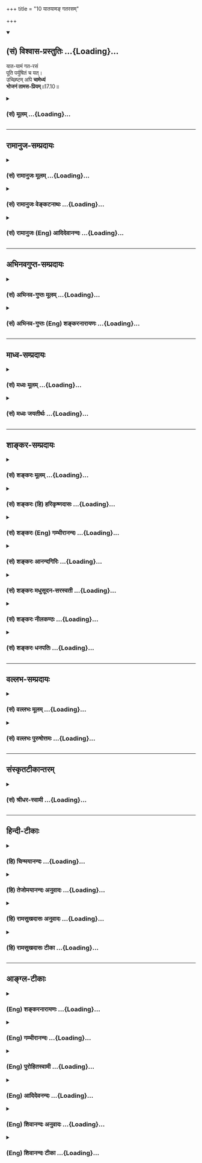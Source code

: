 +++
title = "10 यातयामङ् गतरसम्"

+++
<div class="js_include" newlevelforh1="2" title="(सं) विश्वास-प्रस्तुतिः" unfilled url="/mahAbhAratam/vyAsaH/shlokashaH/06-bhIShma-parva/03-bhagavad-gItA-parva/saMskRtam/vishvAsa-prastutiH/17_shraddhA-traya-vibhA/10_yAtayAma~N_gatara.md">
<details open><summary><h2>(सं) विश्वास-प्रस्तुतिः ...{Loading}...</h2></summary>

यात-यामं गत-रसं  
पूति पर्युषितं च यत्।  
उच्छिष्टम् अपि **चामेध्यं**  
**भोजनं तामस-प्रियम्**॥17.10॥
</details>
</div>
<div class="js_include collapsed" newlevelforh1="3" title="(सं) मूलम्" unfilled url="/mahAbhAratam/vyAsaH/shlokashaH/06-bhIShma-parva/03-bhagavad-gItA-parva/saMskRtam/mUlam/17_shraddhA-traya-vibhA/10_yAtayAma~N_gatara.md">
<details><summary><h3>(सं) मूलम् ...{Loading}...</h3></summary>

यातयामं गतरसं पूति पर्युषितं च यत्।  
उच्छिष्टमपि चामेध्यं भोजनं तामसप्रियम्।।17.10।।
</details>
</div>


_________________
## रामानुज-सम्प्रदायः
<div class="js_include collapsed" newlevelforh1="3" title="(सं) रामानुजः मूलम्" unfilled url="/mahAbhAratam/vyAsaH/shlokashaH/06-bhIShma-parva/03-bhagavad-gItA-parva/saMskRtam/rAmAnujaH/mUlam/17_shraddhA-traya-vibhA/10_yAtayAma~N_gatara.md">
<details><summary><h3>(सं) रामानुजः मूलम् ...{Loading}...</h3></summary>

।।17.10।।**यातयामं** चिरकालावस्थितम्; **गतरसं** त्यक्तस्वाभाविकरसम्;
**पूति**दुर्गन्धोपेतम्; **पर्युषितं** कालातिपत्त्या रसान्तरापन्नम्;
**उच्छिष्टं** गुर्वादिभ्यः अन्येषां भुक्तशिष्टम्; **अमेध्यम्**
अयज्ञार्हम्; अयज्ञशिष्टम् इत्यर्थः एवविधं तमोमयं **भोजनं तामसप्रियं**
भवति। भुज्यते इत्याहार एव भोजनम्; पुनश्च तमसो वर्धनम्। अतो हितैषिभिः
सत्त्ववृद्धये सात्त्विकाहार एव सेव्यः।

</details>
</div>
<div class="js_include collapsed" newlevelforh1="3" title="(सं) रामानुजः वेङ्कटनाथः" unfilled url="/mahAbhAratam/vyAsaH/shlokashaH/06-bhIShma-parva/03-bhagavad-gItA-parva/saMskRtam/rAmAnujaH/venkaTanAthaH/17_shraddhA-traya-vibhA/10_yAtayAma~N_gatara.md">
<details><summary><h3>(सं) रामानुजः वेङ्कटनाथः ...{Loading}...</h3></summary>

  
  
।।17.10।। सात्त्विकराजसाहारयोर्गुणकार्यकथनेऽपि तामसे
गुणमात्रकथनमदूरविप्रकर्षेण राजससमानकार्यत्वात् सर्वेष्वाहारेषु
यामातिक्रमणमात्रेण दोषाभावात्तेषु तेषु द्रव्येषु यावता कालेन दुष्टता;
तावद्विवक्षामाह -- यातयामं चिरकालावस्थितमिति। यामः श्रेष्ठोंऽशः
यथाघृतात्परं मण्डमिवातिसूक्ष्मम् इति केचित्। तेन निर्वीर्यत्वमुक्तं
भवति। तदपिचिरकालावस्थितमित्यनेन अर्थसिद्धम्। अम्मयेषु पृथिवीमयेषु च
आहारेषु तत्तत्पाकभेदेनापि कदाचिदपि
सर्वरसत्यागाभावात्तत्तद्रव्यस्वभावतयाऽनुशिष्टरसत्यागेन रसान्तरापत्तिरिह
गतरसशब्देन,विवक्षितेत्याहत्यक्तस्वाभाविकरसमिति। एतेन गतरसशब्देन
निर्वीर्यस्योक्ततयायातयामं मन्दपक्वम् इति व्याख्या निरस्ता। यद्यपि
पूतिशब्दोऽसात्त्विकतया भगवच्छास्त्रादिसिद्धे करञ्जादिद्रव्येऽपि
प्रयुज्यते तथापि अत्र द्रव्यविशेषोपादानप्रकरणाभावाद्गुणादिमुखेन
सर्वाहारोपलक्षणप्रकरणाच्चात्र पूतिशब्देन हेयतया
लोकशास्त्रप्रसिद्धगुणविवक्षामाह -- दुर्गन्धोपेतमिति। कालातिपत्तिमात्रस्य
यातयामशब्देन ग्रहणात् रसत्यागस्यगतरसम् इत्युक्तत्वात् येषु कालातिपत्तौ
दोषः; क्षीरादिष्विवातञ्चनादिभिश्च रसान्तरापत्तिः; तत्र
कालातिक्रमणमात्रेण रसान्तरापन्नत्वमिह विवक्षितमित्याह --
कालातिपत्त्यारसान्तरापन्नमिति। हेयविकृत्यन्तरादीनामुपलक्षणमिदम्। अत एव
पक्वानामविकलानामपि जलादीनां रात्र्यन्तरितानां त्यागः। एतेन
यातयामशब्दोऽत्र रसान्तरापत्तिरहितकालातिक्रममात्रदुष्टविषय इति
दर्शितम्।  
  
उच्छिष्टविशेषस्य शास्त्रानुमतेराचार्योच्छिष्टस्य च
पापविशेषप्रायश्चित्ततया पवित्रत्वेनापि ग्रहणात्तद्व्यतिरिक्तविषयोऽत्र
उच्छिष्टशब्द इत्याह -- गुर्वादिभ्योऽन्येषामिति। गुर्वादीत्यादिशब्देन
पितुः ज्येष्ठस्य भ्रातुः भार्याविषये भर्तुश्च ग्रहणम्। यत्तु अदितिः
पुत्रकामा साध्येभ्यो देवेभ्यो ब्रह्मौदनमपचत्। तस्या उच्छेषणमददुः।
तत्प्राश्नात्। सा रेतोऽधत्त इत्यादौ उच्छेषणप्राशनमाम्नायते
तद्ब्रह्मौदनादिविधिपरत्वादन्यपरम्।
भुक्तावशिष्टपाकपात्रस्थौदनविषयत्वेऽप्यविरुद्धम्।
अप्राप्तत्वाद्विधिपरत्वस्वीकारेऽपि अदितिसाध्यदेवसंव्यवहारमात्रविषयम्। न
तावता अद्यतनानामनुष्ठानप्राप्तिः प्राप्तावपि तथाविधकर्मनियतम्। नचात्र
विधिस्तत्कल्पनावकाशश्चेत्यप्राप्तिरेव। यत्तु भगवता नारदेन जातिस्मरेण
प्राचीनशूद्रजन्मानुष्ठानमनुसृत्योक्तम्उच्छिष्टलेपाननुमोदितो द्विजैः
सकृत्स्म भुञ्जे तदपास्तकिल्बिषः \[भाग.1।5।25\] इत्यादि तदपि तस्मिन्
जन्मनि नारदस्तेषां शिष्यः शूद्रश्चेति तादृशेष्वेव तत्प्राप्नोति
नान्यादृशेषु। तथा सति हि वाक्यान्तरमपि न विरुध्यते। न च वचनविरोधे
लिङ्गदर्शनमात्रेणानुष्ठानक्लृप्तिः। प्रतिषेधति
ह्याचार्यपुत्रादेरप्युच्छिष्टम् -- उच्छिष्टाशनवर्जमाचार्यवदाचार्यपुत्रे
वृत्तिः \[आ.ध.1।2।7।30\] इत्यादिना। किमुतान्येषाम् भागवतस्य तु
आचार्यव्यतिरिक्तसमस्तोच्छिष्टभक्षणेऽपि तीव्राणि
प्रायश्चित्तान्यनुशिष्यन्ते। यथा
सनत्कुमारीयसंहितायामुदाहृतमित्यागमप्रामाण्ये भगवद्यामुनाचार्यैरुपात्तं
-- निर्माल्यं भक्षयित्वैवमुच्छिष्टमगुरोरपि। मासं पयोव्रतो भूत्वा
जपन्नष्टाक्षरं सदा। ब्रह्मकूर्चं ततः पीत्वा इत्यादि।  
  
भाष्ये चात्र गुरुशब्द आचार्यविषयः; पितृविषयो वेत्ययुक्तम्;
गुरुशब्दार्थोपाध्यायाद्युच्छिष्टग्रहणशास्त्राभावात्। नच
यत्किञ्चिदुपदेशमात्रेऽप्याचार्यत्वम्;उपनीय तु यः शिष्यं
वेदमध्यापयेद्द्विजः। सकल्पं सरहस्यं च तमाचार्यं प्रचक्षते \[मनुः 2।140\]
इत्यादिभिस्तल्लक्षणात्; अन्यत्र प्रयोगस्योपचारादपि सम्भवात्। यश्चोपनेता
प्रणवादिमात्रमुपदिश्य विरतः; यश्च केवलं रहस्यशब्दनिर्दिष्टा
मोक्षसाधनभूता विद्यास्तत्तच्छ्रुतिमुखेन शिक्षयति तयोरप्याचार्यत्वादिकं
वचनबलादङ्गीक्रियते। उक्तं च गुर्वादिलक्षणं भगवता याज्ञवल्क्येन -- स
गुरुर्यः क्रियाः कृत्वा वेदमस्मै प्रयच्छति। उपनीय तु तद्वेदमाचार्यः स
उदाहृतः। एकदेशमुपाध्यायः \[1।3435\] इति। यत्तुएकाक्षरप्रदातारमाचार्यं
योऽवमन्यते (यो गुरुं नाभिमन्यते) \[अत्रिस्मृ.10\] इत्यादि;
तदवमतिनिवारणाद्यर्थमाचार्यदृष्टिमात्रेणोच्यते न तावता
आचार्यत्वप्रयुक्तसर्वोपनिपातः। यद्यप्याचार्यशब्दो
निरुक्त्याद्यनुसारादस्त्रशस्त्रादिशिक्षकेषु द्रोणकृपादिषु प्रयोगप्रौढ्या
च यथाप्रयोगं सर्वत्र मुख्य इति कैश्चिदङ्गीक्रियेत;
तथाप्युच्छिष्टभक्षणानुमतिनिदानमाचार्यत्वं
प्रणवादित्रिकपूर्वकपरविद्योपदेष्टर्येव तथैव
शास्त्रैर्नियमाच्छिष्टाचाराच्च। प्रत्यक्षश्रुत्यादिविरुद्धस्तु
भ्रान्तानामभिप्रायान्तरेण शास्त्रोल्लङ्घिनामप्याचारो न शिष्टाचारः। यदपि
कैश्चित्पठ्यतेनारायणैकनिष्ठस्य या या वृत्तिस्तदर्चनम्। यो यो जल्पः स स
जपस्तद्ध्यानं यन्निरीक्षणम्। तत्पादाम्ब्वतुलं तीर्थं तदुच्छिष्टं
सुपावनम्। तदुक्तिमात्रं मन्त्राग्र्यं तत्पृष्टमखिलं शुचि इति। इदमपि
नारायणैकनिष्ठप्रशंसापरम् न तु स्वयं विधायकम्। अन्यतः प्राप्तेरेव ह्यत्र
प्रशंसा। तत्र प्रथमश्लोकः स्वभावप्राप्तमर्थप्राप्तं चानुवदति यच्च
शास्त्रप्राप्तम् न तु पुनः
शास्त्रान्तरनिषिद्धपरामर्शि। ,प्रमाणप्राप्तविषयत्वादेव हिअतुलं
सुपावनमग्र्यमखिलम् इति विशेषणेषु संरम्भः। ब्राह्मणाः पादतो मेध्याः
इत्यादिभिर्विप्रपादोदकस्य सामान्यतः पावनत्वप्राप्तौ भागवतत्वावस्थायां
अतुलं तीर्थमिति विशेष्यते। एवमनेकान्तिनोऽप्युपनेतृप्रभृतेरुच्छिष्टे
पावनत्वेन प्राप्ते तस्य नारायणैकनिष्ठत्वदशायां सुपावनत्वं विधीयते। तथा
महापुरुषकृतस्तुत्यादेर्मङ्गलतमत्वे सिद्धेतदुक्तिमात्रं मन्त्राग्र्यम्
इति भगवदनन्यप्रणीतस्य गाथागीतादेरपि मन्त्राग्र्यवत्फलादिहेतुत्वं
प्रतिपाद्यते। एवं शुद्धानां शोधकापेक्षायां निर्णेजनादिवन्महात्मनां
स्पर्शोऽपि माहात्म्यविशेषवशादिच्छाशोधकतया प्राप्तःतत्स्पृष्टमखिलं शुचि
इत्यनेन सर्वस्यापि द्रव्यस्य पृथक्चोदितशोधकभेदस्य भेदस्य भागवतस्पर्श एकः
शोधको भवितुमर्हतीत्युच्यते। अन्यथा भागवतेन
यदृच्छादिस्पृष्टचण्डाललशुनगृञ्जनाद्यशुद्धग्रहणेनालेपकपादवत्स्पृश्यास्पृश्यभक्ष्याभक्ष्याद्यद्वैतप्रसङ्गः।
एतेन परमाप्तस्य भक्ताङ्ग्रिरेणोर्भाषागाथापि निर्व्यूढा। एवं हि सा
संस्कृतेन विपरिणंस्यते -- दिव्यैरवेद्यविभवेति यदि ब्रुवन्ति
माध्वीमनोज्ञतुलसीक यदीति चाहुः। ऊनक्रिया अपि परानपि कारयन्तो भुक्ताधिकं
ददति चेन्ननु तत्पवित्रम् इति। इदमपि सङ्कीर्तनप्रशंसापरमिति
प्रकरणात्स्ववाक्यस्वारस्याच्च सुव्यक्तम्। भुक्तशेषशब्दश्च
पाकपात्रस्थविषयत्वेऽपि न विरुद्धः यथाअन्नशेषः किं क्रियताम् इत्यत्र
अवशिष्टम्। भुक्तशिष्टं तु पाकपात्रस्थमपि त्याज्यमेव। तत्परिहारार्थोऽयं
प्रतिप्रसवः। अन्यथापि प्रमाणान्तराविरोधायाचार्याद्युच्छिष्टविषयमेव
स्यात्। तथाहिऊनो हीनः परिस्रस्तो नष्टः इति विकलभागवतान्
दुष्कर्मतारतम्याच्चतुर्धा रहस्याम्नायविदः समामनन्ति।
तत्रोनत्वाद्यवस्थायामाचार्योच्छिष्टस्यापवित्रत्वं प्रसक्तम् तत्र
यद्यनन्यत्वस्थैर्यव्यञ्जनसङ्कीर्तनं स्यात्; तदा तदुच्छिष्टमपवित्रं न
भवतीति अनन्यत्वभङ्गे ह्याचार्यस्यापि सर्वथा वर्जनं
तत्रैवाम्नातमित्यलमतिप्रसङ्गेन।  
  
मेधाविरोधिन्यप्यमेध्यशब्दप्रयोगात्तस्य च
दृष्टप्रत्यवायमात्रपर्यवसानात्ततोऽपि दोषातिशयसूचनाय मेधोऽत्र यज्ञः;
तदर्हं मेध्यं; तद्विपरीतममेध्यमित्याह -- अयज्ञार्हमिति। ननु
यज्ञार्हस्यापि द्रव्यस्याभक्षणीयत्वं मन्वादिभिरुच्यते यथा -- वृथा
कृसरसंयावं पायसापूपमेव च। अनुपाकृतमांसानि देवान्नानि हवींषि च
\[मनुः5।7\] इति। तत्राऽऽह -- अयज्ञशिष्टमित्यर्थ इति। एतेन
सात्त्वतादिशास्त्रेषुनानिवेद्य हरेः किञ्चित्समश्नीयात्तु पावनम्
इत्यादिकमप्यत्रानुसंहितम्। आह्रियन्त इत्याहारास्तत्तद्द्रव्याणि
प्रतीयन्ते; न च भोजनक्रियामात्रे यातयामत्वाद्युक्तिरन्वेति नापि मुख्ये
सम्भवति लक्षणा न्याय्या। अतःकृत्यल्युटो बहुलम् \[अष्टा.3।3।113\] इति
कर्मणि ल्युडन्ततामाह -- भुज्यत इति। पुनश्च तमसो वर्धनमिति -- पूर्ववत्।
आहारत्रैविध्योक्तेरभिप्रेतमाह -- अत इति। पथ्यापथ्यविभागोक्तौ
पथ्यग्रहणवदिति भावः। एवमेव यज्ञादित्रैविध्योक्तावप्यन्ततोऽभिप्रायो
ग्राह्यः।  
  

</details>
</div>
<div class="js_include collapsed" newlevelforh1="3" title="(सं) रामानुजः (Eng) आदिदेवानन्दः" unfilled url="/mahAbhAratam/vyAsaH/shlokashaH/06-bhIShma-parva/03-bhagavad-gItA-parva/saMskRtam/rAmAnujaH/english/AdidevAnandaH/17_shraddhA-traya-vibhA/10_yAtayAma~N_gatara.md">
<details><summary><h3>(सं) रामानुजः (Eng) आदिदेवानन्दः ...{Loading}...</h3></summary>

17.10 Stale (Yatayamam) means that food which has lost its original state, being kept for a long time. Tasteless (Gatarasam) means that which has lost its natural taste. Putrid (Puti) means emitting a bad smell. Decayed (Paryusitam) means aciring a rancidity by lapse of time.
Refuse (Ucchistam) means the food that has remained over after being partaken by persons other than Gurus, etc. Unclean (Amedhyam) is that which is not fit for offering in sacrifice or worship. The meaning is that, being unfit for offering in worship, they cannot become the sacrificial remainder. Foods of this kind which promote the growth of Tamas are dear to those who are characterised by Tamas. Food (Bhojana)
means that which is eaten. Tamasik food promotes further increase of Tamas. Hence, those persons who care for their own welfare by the growth of Sattva, should eat food charaterised by Sattva.

</details>
</div>


_________________
## अभिनवगुप्त-सम्प्रदायः
<div class="js_include collapsed" newlevelforh1="3" title="(सं) अभिनव-गुप्तः मूलम्" unfilled url="/mahAbhAratam/vyAsaH/shlokashaH/06-bhIShma-parva/03-bhagavad-gItA-parva/saMskRtam/abhinava-guptaH/mUlam/17_shraddhA-traya-vibhA/10_yAtayAma~N_gatara.md">
<details><summary><h3>(सं) अभिनव-गुप्तः मूलम् ...{Loading}...</h3></summary>

।।17.7 -- 17.10।। आहारोऽपि सत्त्वादिभेदात् त्रिधा श्रद्धावत् +++(S omits
श्रद्धावत् )+++ तथा यज्ञतपोदानानि। तदुच्यते -- आहार इत्यादि तामसप्रियम्
इत्यन्तम्। याता यामाः यस्य।

</details>
</div>
<div class="js_include collapsed" newlevelforh1="3" title="(सं) अभिनव-गुप्तः (Eng) शङ्करनारायणः" unfilled url="/mahAbhAratam/vyAsaH/shlokashaH/06-bhIShma-parva/03-bhagavad-gItA-parva/saMskRtam/abhinava-guptaH/english/shankaranArAyaNaH/17_shraddhA-traya-vibhA/10_yAtayAma~N_gatara.md">
<details><summary><h3>(सं) अभिनव-गुप्तः (Eng) शङ्करनारायणः ...{Loading}...</h3></summary>

17.7-10 Aharah etc. upto tamasapriyam. What is old : that for which
\[three\] yamas have elapsed \[after cooking\].

</details>
</div>


_________________
## माध्व-सम्प्रदायः
<div class="js_include collapsed" newlevelforh1="3" title="(सं) मध्वः मूलम्" unfilled url="/mahAbhAratam/vyAsaH/shlokashaH/06-bhIShma-parva/03-bhagavad-gItA-parva/saMskRtam/madhvaH/mUlam/17_shraddhA-traya-vibhA/10_yAtayAma~N_gatara.md">
<details><summary><h3>(सं) मध्वः मूलम् ...{Loading}...</h3></summary>

।।17.10।। Sri Madhvacharya did not comment on this sloka.,

</details>
</div>
<div class="js_include collapsed" newlevelforh1="3" title="(सं) मध्वः जयतीर्थः" unfilled url="/mahAbhAratam/vyAsaH/shlokashaH/06-bhIShma-parva/03-bhagavad-gItA-parva/saMskRtam/madhvaH/jayatIrthaH/17_shraddhA-traya-vibhA/10_yAtayAma~N_gatara.md">
<details><summary><h3>(सं) मध्वः जयतीर्थः ...{Loading}...</h3></summary>

।।17.10।। Sri Jayatirtha did not comment on this sloka.  
  

</details>
</div>


_________________
## शाङ्कर-सम्प्रदायः
<div class="js_include collapsed" newlevelforh1="3" title="(सं) शङ्करः मूलम्" unfilled url="/mahAbhAratam/vyAsaH/shlokashaH/06-bhIShma-parva/03-bhagavad-gItA-parva/saMskRtam/shankaraH/mUlam/17_shraddhA-traya-vibhA/10_yAtayAma~N_gatara.md">
<details><summary><h3>(सं) शङ्करः मूलम् ...{Loading}...</h3></summary>

।।17.10।। --,**यातयामं** मन्दपक्वम्; निर्वीर्यस्य गतरसशब्देन उक्तत्वात्।
**गतरसं** रसवियुक्तम्; **पूति** दुर्गन्धि; **पर्युषितं च** पक्वं सत्
रात्र्यन्तरितं च **यत्; उच्छिष्टमपि** च भुक्तशिष्टम् उच्छिष्टम्;
**अमेध्यम्** अयज्ञार्हम्; **भोजनम्** ईदृशं **तामसप्रियम्**।। अथ इदानीं
यज्ञः त्रिविधः उच्यते --,

</details>
</div>
<div class="js_include collapsed" newlevelforh1="3" title="(सं) शङ्करः (हि) हरिकृष्णदासः" unfilled url="/mahAbhAratam/vyAsaH/shlokashaH/06-bhIShma-parva/03-bhagavad-gItA-parva/saMskRtam/shankaraH/hindI/harikRShNadAsaH/17_shraddhA-traya-vibhA/10_yAtayAma~N_gatara.md">
<details><summary><h3>(सं) शङ्करः (हि) हरिकृष्णदासः ...{Loading}...</h3></summary>

।।17.10।। यातयाम -- अधपका; गतरस -- रसरहित; पूति -- दुर्गन्धयुक्त और बासी
अर्थात् जिसको पके हुए एक रात बीत गयी हो; तथा उच्छिष्ट -- खानेके पश्चात्
बचा हुआ और अमेध्य -- जो यज्ञके योग्य न हो; ऐसा भोजन तामसी मनुष्योंको
प्रिय होता है। यहाँ; यातयामका अर्थ अधपका किया गया है क्योंकि निर्वीर्य (
सारहीन भोजनको गतरस शब्दसे कहा गया है।

</details>
</div>
<div class="js_include collapsed" newlevelforh1="3" title="(सं) शङ्करः (Eng) गम्भीरानन्दः" unfilled url="/mahAbhAratam/vyAsaH/shlokashaH/06-bhIShma-parva/03-bhagavad-gItA-parva/saMskRtam/shankaraH/english/gambhIrAnandaH/17_shraddhA-traya-vibhA/10_yAtayAma~N_gatara.md">
<details><summary><h3>(सं) शङ्करः (Eng) गम्भीरानन्दः ...{Loading}...</h3></summary>

17.10 Bhojanam, food; which is yata-yamam, not properly cooked
\[Yata-yamam lit. means 'crooked three hours ago', that which has lost
its essence; but here it is translated as 'not properly cooked to avoid
tautology, for the next word gata-rasam, too, means lacking in
essence.-Tr.\] (-because food that has lost its essence is referred to
by the word gatarasam-); gata-rasam, lacking in essence; puti, putrid;
and paryusitam, stale, cooked on the previous day and kept over-night;
and even ucchistam, ort, remnants of a meal; and amedhyam, that which is
unfit for sacrifice;- this kind of food is tamasa-priyam, dear to one
possessed of tamas. Now then, sacrifices of three kinds are being
stated:

</details>
</div>
<div class="js_include collapsed" newlevelforh1="3" title="(सं) शङ्करः आनन्दगिरिः" unfilled url="/mahAbhAratam/vyAsaH/shlokashaH/06-bhIShma-parva/03-bhagavad-gItA-parva/saMskRtam/shankaraH/AnandagiriH/17_shraddhA-traya-vibhA/10_yAtayAma~N_gatara.md">
<details><summary><h3>(सं) शङ्करः आनन्दगिरिः ...{Loading}...</h3></summary>

।।17.10।। तामसप्रियमाहारमुदाहरति -- **यातयाममिति।** ननु निर्वीर्यं
यातयाममुच्यते न पुनः सामिपक्वमिति नेत्याह -- **निर्वीर्यस्येति।**

</details>
</div>
<div class="js_include collapsed" newlevelforh1="3" title="(सं) शङ्करः मधुसूदन-सरस्वती" unfilled url="/mahAbhAratam/vyAsaH/shlokashaH/06-bhIShma-parva/03-bhagavad-gItA-parva/saMskRtam/shankaraH/madhusUdana-sarasvatI/17_shraddhA-traya-vibhA/10_yAtayAma~N_gatara.md">
<details><summary><h3>(सं) शङ्करः मधुसूदन-सरस्वती ...{Loading}...</h3></summary>

।।17.10।। यातयाममिति। यातयाममर्धपक्वम्। निर्वीर्यस्य गतरसपदेनोक्तत्वादिति
भाष्यम्। गतरसं विरसतां प्राप्तं शुष्कं यातयामं पक्वं
सत्प्रहरादिव्यवहितमोदनादि शैत्यं प्राप्तम्; गतरसमुद्धृतसारम्;
मथितदुग्धादीत्यन्ये। पूति दुर्गन्धं; पर्युषितं पक्वं सद्रात्र्यन्तरितं;
चेतसस्तत्कालोन्मादकरं धत्तूरादिसमुच्चयीयते यदतिप्रसिद्धं दुष्टत्वेन।
उच्छिष्टं भुक्तावशिष्टम्; अमेध्यमयज्ञार्हमशुचि मांसादि। अपिचेति
वैद्यकशास्त्रोक्तमपथ्यं समुच्चीयते। एतादृशं यद्भोजनं भोज्यं तत्तामसस्य
प्रियं सात्त्विकैरतिदूरादुपेक्षणीयमित्यर्थः। एतादृशभोजनस्य
दुःखशोकामयप्रदत्वमतिप्रसिद्धमिति कण्ठतो नोक्तम्। अत्र च क्रमेण
रस्यादिवर्गः सात्त्विकः; कट्वादिवर्गो राजसः; यातयामादिवर्गस्तामस
इत्युक्तमाहारवर्गत्रयं; तत्र सात्त्विकवर्गविरोधित्वमितरवर्गद्वये
द्रष्टव्यम्। तथा ह्यतिकटुत्वादिकं रस्यत्वविरोधि;
तादृशस्यानास्वाद्यत्वाद्रूक्षत्वं स्निग्धत्वविरोधि;
तींक्ष्णत्वविदाहित्वे धातुपोषणविरोधित्वात्स्थिरत्वविरोधिनी;
अत्युष्णत्वादिकं हृद्यत्वविरोधि; आमयप्रदत्वमायुःसत्त्वबलारोग्यविरोधि;
दुःखशोकप्रदत्वं सुखप्रीतिविरोधि; एवं सात्त्विकवर्गविरोधित्वं राजसवर्गे
स्पष्टम्। तथा तामसवर्गेऽपि गतरसत्वयातयामत्वपर्युषितत्वानि यथासंभवं
रस्यत्वस्निग्धत्वस्थिरत्वविरोधीनि; पूतित्वोच्छिष्टत्वामेध्यत्वानि
हृद्यत्वविरोधीनि; आयुःसत्त्वादिविरोधित्वं तु स्पष्टमेव राजसवर्गे
दृष्टविरोधमात्रं; तामसवर्गे तु दृष्टादृष्टविरोध इत्यतिशयः।

</details>
</div>
<div class="js_include collapsed" newlevelforh1="3" title="(सं) शङ्करः नीलकण्ठः" unfilled url="/mahAbhAratam/vyAsaH/shlokashaH/06-bhIShma-parva/03-bhagavad-gItA-parva/saMskRtam/shankaraH/nIlakaNThaH/17_shraddhA-traya-vibhA/10_yAtayAma~N_gatara.md">
<details><summary><h3>(सं) शङ्करः नीलकण्ठः ...{Loading}...</h3></summary>

।।17.10।। यातयामं प्रहरात्प्राक्कृतं शीतलतां गतमित्यर्थः। यातयामं
अर्धपक्वं निर्वीर्यस्य गतरसेनैवोक्तत्वादिति भाष्यम्। गतरसं रसविमुक्तम्;
पूति दुर्गन्धि; पर्युषितं पक्वं सद्रात्र्यन्तरितम्; उच्छिष्टं
भुक्तावशिष्टम्; अमेध्यं यज्ञानर्हम्; भोजनं अन्नं तामसप्रियम्।

</details>
</div>
<div class="js_include collapsed" newlevelforh1="3" title="(सं) शङ्करः धनपतिः" unfilled url="/mahAbhAratam/vyAsaH/shlokashaH/06-bhIShma-parva/03-bhagavad-gItA-parva/saMskRtam/shankaraH/dhanapatiH/17_shraddhA-traya-vibhA/10_yAtayAma~N_gatara.md">
<details><summary><h3>(सं) शङ्करः धनपतिः ...{Loading}...</h3></summary>

।।17.10।। तामसप्रीतिविषयं भोजनमुदाहरति। यातयामं मन्पक्कं निर्वीर्यस्य
गतरसपदेनोक्तत्वात्। यातो यामः प्रहरो यस्य पक्कस्योदनादेः तद्यातयाममिति
तु पाकानन्तरं किंचित्कालातिक्रान्त्या निर्वीर्यतां प्राप्तन्नं
यातयाममुच्यते नतु याममात्रातिक्रान्त्या। एतएवायातयामत्वं वेदानामपि
विशेषणं संगच्छत इत्याभिप्रेत्याचार्यैर्न व्याख्यातम्। गतरसं रसविमुक्तं
निर्वीर्यमोदनादि। पूतिर्दुर्गन्धि लशुनपलाण्डावदि; पर्युषितं स्नेहानक्तं
पक्कंसत् रात्र्यभिप्रेत्याचार्यैर्न च;अन्न पर्युषितं भोज्यं स्नेहाक्तं
चिरसंस्थितम् इति याज्ञवल्क्यस्मृत्या स्नेहाक्तस्य
चिरसंस्थितस्याप्यन्नस्य भक्ष्यवत्वप्रतिपादनात्। उच्छिष्टं
स्वपरभुक्तावशिष्टमपि चेति वैद्यकशास्त्रोक्तमपथ्यं समुच्चीयते।
अमेध्यमपवित्रज्ञार्ह कलञ्चकलिङ्गादि ईदृशं भोजनं तामसस्य प्रियमिष्टम्।
एवंविधभोजनप्रीतिमन्तस्तामसा ज्ञेयाः श्रेयोर्थिभिश्च तामसं भोजनं
हेयमित्यर्थः। तामसभोजनकृतदोषास्तु प्रसिद्धत्वादसंख्यत्वाच्च नोक्ताः।

</details>
</div>


_________________
## वल्लभ-सम्प्रदायः
<div class="js_include collapsed" newlevelforh1="3" title="(सं) वल्लभः मूलम्" unfilled url="/mahAbhAratam/vyAsaH/shlokashaH/06-bhIShma-parva/03-bhagavad-gItA-parva/saMskRtam/vallabhaH/mUlam/17_shraddhA-traya-vibhA/10_yAtayAma~N_gatara.md">
<details><summary><h3>(सं) वल्लभः मूलम् ...{Loading}...</h3></summary>

।।17.10।। यातयाममिति। चिरकालावस्थितं तामसप्रियम्।

</details>
</div>
<div class="js_include collapsed" newlevelforh1="3" title="(सं) वल्लभः पुरुषोत्तमः" unfilled url="/mahAbhAratam/vyAsaH/shlokashaH/06-bhIShma-parva/03-bhagavad-gItA-parva/saMskRtam/vallabhaH/puruShottamaH/17_shraddhA-traya-vibhA/10_yAtayAma~N_gatara.md">
<details><summary><h3>(सं) वल्लभः पुरुषोत्तमः ...{Loading}...</h3></summary>

  
  
।।17.10।। अथ तामसमाह -- यातयाममिति। यातो व्यतीतो यामः प्रहरो यस्य तादृशं
पक्वान्नकृषिरादिकं; शैत्यादिना भक्षणायोग्यमित्यर्थः। गतरसं शुष्कं; पूति
दुर्गन्धं; पर्युपितं व्यतीतरात्रम्; उच्छिष्टं अन्यभुक्तावशिष्टम्;
अमेध्यं कलिङ्गमूलकबिम्बादिकम्। एतादृशं भोजनं तामसानां प्रियम्। एतस्य
फलकीर्तनं स्वरूपत एव दुष्टत्वात्। एवंभोजनप्रियो तामसो ज्ञेय इत्यर्थः।
निर्गुणाहारकैर्मदुच्छिष्टभोक्तृभिः पूर्वोक्तत्रिविधमभोजनं तद्भोजिनश्च
त्याज्या इत्यर्थश्चैतन्निरूपणेन ज्ञापितः।  
  

</details>
</div>


_________________
## संस्कृतटीकान्तरम्
<div class="js_include collapsed" newlevelforh1="3" title="(सं) श्रीधर-स्वामी" unfilled url="/mahAbhAratam/vyAsaH/shlokashaH/06-bhIShma-parva/03-bhagavad-gItA-parva/saMskRtam/shrIdhara-svAmI/17_shraddhA-traya-vibhA/10_yAtayAma~N_gatara.md">
<details><summary><h3>(सं) श्रीधर-स्वामी ...{Loading}...</h3></summary>

।।17.10।। तथा **-- यातयाममिति।** यातो यामः प्रहरो यस्य
पक्वस्योदनादेस्तद्यातयामम्; शैत्यावस्थां प्राप्तमित्यर्थः। गतरसं
निष्पीडितसारम्; पूति दुर्गन्धं; पर्युषितं दिनान्तरपक्वम्;
उच्छिष्टमन्यभुक्तावशिष्टम्; अमेध्यमभक्ष्यं कलञ्जादि; एवंभूतं भोजनं
भोज्यं तामसस्य प्रियम्।

</details>
</div>


_________________
## हिन्दी-टीकाः
<div class="js_include collapsed" newlevelforh1="3" title="(हि) चिन्मयानन्दः" unfilled url="/mahAbhAratam/vyAsaH/shlokashaH/06-bhIShma-parva/03-bhagavad-gItA-parva/hindI/chinmayAnandaH/17_shraddhA-traya-vibhA/10_yAtayAma~N_gatara.md">
<details><summary><h3>(हि) चिन्मयानन्दः ...{Loading}...</h3></summary>

।।17.10।। यातयाम कालगणना की प्राचीन पद्धति के अनुसार एक दिन को आठ यामों
में विभाजित किया जाता है। प्रति याम तीन घंटे का होता है। इसलिए तीन घंटे
पूर्व पकाया गया अन्न यातयाम कहलाता है; जो भोजन के योग्य नहीं समझा जाता।
वैसे इस शब्द का अर्थ बासी अन्न हो सकता है; परन्तु इसी श्लोक में पर्युषित
अर्थात् बासी अन्न का स्वतन्त्र उल्लेख किया गया है अत यहाँ इसका दूसरा
अर्थ अर्धपक्व अन्न समझना चाहिए। गतरस अधिक समय बीत जाने पर अन्न का रस
समाप्त हो जाता है; परन्तु तामसी लोगों को यही अन्न रुचिकर लगता है। दक्षिण
भारत में चावल को पकाकर रातभर जल में भिगोकर रखते हैं और दूसरे दिन उसे
खाते हैं। यद्यपि अनेक लोगों को वह अन्न रुचिकर लगता है; परन्तु वह बासी और
रसहीन होने से तामस भोजन ही कहलायेगा। सम्भवत उत्तर भारत में; बासी रोटी
खायी,जाती हो। पूति तमोगुणी लोगों को दुर्गन्धयुक्त आहार स्वादिष्ट लगता है;
जबकि अन्य लोगों को वह दुर्गन्ध असह्य होती है। पर्युषित (बासी) रात भर का
रखा हुआ अन्न बासी कहलाता है। इसमें हम मादक द्रव्यों को भी समाविष्ट कर
सकते हैं। तामसी लोगों को मद्यपानादि प्रिय होता है। अत्यन्त अज्ञानी और
निम्न संस्कृति के घृणित व्यक्तियों को अशुद्ध; अपवित्र तथा उच्छिष्ट
(जूठा; त्यागा हुआ) भोजन प्रिय होता है। अब; त्रिविध यज्ञों का वर्णन करते
हैं

</details>
</div>
<div class="js_include collapsed" newlevelforh1="3" title="(हि) तेजोमयानन्दः अनुवादः" unfilled url="/mahAbhAratam/vyAsaH/shlokashaH/06-bhIShma-parva/03-bhagavad-gItA-parva/hindI/tejomayAnandaH/anuvAdaH/17_shraddhA-traya-vibhA/10_yAtayAma~N_gatara.md">
<details><summary><h3>(हि) तेजोमयानन्दः अनुवादः ...{Loading}...</h3></summary>

।।17.10।। अर्धपक्व, रसरहित, दुर्गन्धयुक्त, बासी, उच्छिष्ट तथा अपवित्र
(अमेध्य) अन्न तामस जनों को प्रिय होता है।।

</details>
</div>
<div class="js_include collapsed" newlevelforh1="3" title="(हि) रामसुखदासः अनुवादः" unfilled url="/mahAbhAratam/vyAsaH/shlokashaH/06-bhIShma-parva/03-bhagavad-gItA-parva/hindI/rAmasukhadAsaH/anuvAdaH/17_shraddhA-traya-vibhA/10_yAtayAma~N_gatara.md">
<details><summary><h3>(हि) रामसुखदासः अनुवादः ...{Loading}...</h3></summary>

।।17.10।। जो भोजन अधपका, रसरहित, दुर्गन्धित, बासी और उच्छिष्ट है तथा जो
महान् अपवित्र भी है, वह तामस मनुष्यको प्रिय होता है।

</details>
</div>
<div class="js_include collapsed" newlevelforh1="3" title="(हि) रामसुखदासः टीका" unfilled url="/mahAbhAratam/vyAsaH/shlokashaH/06-bhIShma-parva/03-bhagavad-gItA-parva/hindI/rAmasukhadAsaH/TIkA/17_shraddhA-traya-vibhA/10_yAtayAma~N_gatara.md">
<details><summary><h3>(हि) रामसुखदासः टीका ...{Loading}...</h3></summary>

।।17.10।।***व्याख्या --***  **यातयामम् --** पकनेके लिये जिनको पूरा समय
प्राप्त नहीं हुआ है; ऐसे अधपके या उचित समयसे ज्यादा पके हुए अथवा जिनका
समय बीत गया है; ऐसे बिना ऋतुके पैदा किये हुए एवं ऋतु चली जानेपर फ्रिज
आदिकी सहायतासे रखे हुए साग; फल आदि भोजनके पदार्थ।**गतरसम् --** धूप आदिसे
जिनका स्वाभाविक रस सूख गया है अथवा मशीन आदिसे जिनका सार खींच लिया गया
है; ऐसे दूध; फल आदि।  
  
**पूति --** सड़नसे पैदा की गयी मदिरा **(टिप्पणी प₀ 842)** और स्वाभाविक
दुर्गन्धवाले प्याज; लहसुन आदि।**पर्युषितम् --** जल और नमक मिलाकर बनाये
हुए साग; रोटी आदि पदार्थ रात बीतनेपर बासी कहलाते हैं। परन्तु केवल शुद्ध
दूध; घी; चीनी आदिसे बने हुए अथवा अग्निपर पकाये हुए पेड़ा; जलेबी; लड्डू
आदि जो पदार्थ हैं; उनमें जबतक विकृति नहीं आती; तबतक वे बासी नहीं माने
जाते। ज्यादा समय रहनेपर उनमें विकृति (दुर्गन्ध आदि) पैदा होनेसे वे भी
बासी कहे जायँगे।**उच्छिष्टम् --** भुक्तावशेष अर्थात् भोजनके बाद पात्रमें
बचा हुआ अथवा जूठा हाथ लगा हुआ और जिसको गाय; बिल्ली; कुत्ता; कौआ आदि
पशुपक्षी देख ले; सूँघ ले या खा ले -- वह सब जूठन माना जाता है।  
  
**अमेध्यम् --** रजवीर्यसे पैदा हुए मांस; मछली; अंडा आदि महान् अपवित्र
पदार्थ; जो मुर्दा हैं और जिनको छूनेमात्रसे स्नान करना पड़ता है
**(टिप्पणी प₀ 843.1)**।**अपि च --** इन अव्ययोंके प्रयोगसे उन सब
पदार्थोंको ले लेना चाहिये; जो शास्त्रनिषिद्ध हैं। जिस वर्ण; आश्रमके लिये
जिनजिन पदार्थोंका निषेध है; उस वर्णआश्रमके लिये उनउन पदार्थोंको निषिद्ध
माना गया है जैसे मसूर; गाजर; शलगम आदि।**भोजनं तामसप्रियम् --** ऐसा भोजन
तामस मनुष्यको प्रिय लगता है। इससे उसकी निष्ठाकी पहचान हो जाती है।  
  
उपर्युक्त भोजनोंमेंसे सात्त्विक भोजन भी अगर रागपूर्वक खाया जाय; तो वह
राजस हो जाता है और लोलुपतावश अधिक खाया जाय; (जिससे अजीर्ण आदि हो जाय) तो
वह तामस हो जाता है। ऐसे ही भिक्षुकको विधिसे प्राप्त भिक्षा आदिमें रूखा;
सूखा; तीखा और बासी भोजन प्राप्त हो जाय; जो कि राजसतामस है; पर वह उसको
भगवान्के भोग लगाकर भगवन्नाम लेते हुए स्वल्पमात्रामें **(टिप्पणी प₀
843.2)** खाये; तो वह भोजन भी भाव और त्यागकी दृष्टिसे सात्त्विक हो जाता
है।  
  
**प्रकरणसम्बन्धी विशेष बात** चार श्लोकोंके इस प्रकरणमें तीन तरहके --
सात्त्विक; राजस और तामस आहारका वर्णन दीखता है परन्तु वास्तवमें यहाँ
आहारका प्रसङ्ग नहीं है; प्रत्युत आहारी की रुचिका प्रसङ्ग है। इसलिये यहाँ
आहारी की रुचिका ही वर्णन हुआ है -- इसमें निम्नलिखित युक्तियाँ दी जी सकती
हैं --  
  
(1) सोलहवें अध्यायके तेईसवें श्लोकमें आये **यः शास्त्रविधिमुत्सृज्य
वर्तते कामकारतः** पदोंको लेकर अर्जुनने प्रश्न किया कि मनमाने ढंगसे
श्रद्धापूर्वक काम करनेवालेकी निष्ठाकी पहचान कैसे हो तो भगवान्ने
इस,अध्यायके दूसरे श्लोकमें श्रद्धाके तीन भेद बताकर तीसरे श्लोकमें
**सर्वस्य** पदसे मनुष्यमात्रकी अन्तःकरणके अनुरूप श्रद्धा बतायी; और चौथे
श्लोकमें पूज्यके अनुसार पूजककी निष्ठाकी पहचान बतायी। सातवें श्लोकमें उसी
**सर्वस्य** पदका प्रयोग करके भगवान् यह बताते हैं कि मनुष्यमात्रको
अपनीअपनी रुचके अनुसार तीन तरहका भोजन प्रिय होता है -- **आहारस्त्वपि
सर्वस्य त्रिविधो भवति प्रियः।** उस प्रियतासे ही मनुष्यकी निष्ठा(स्थिति)
की पहचान हो जायगी।**प्रियः** शब्द केवल सातवें श्लोकमें ही नहीं आया है;
प्रत्युत आठवें श्लोकमें **सात्त्विकप्रियाः** नवें
श्लोकमें,**राजसस्येष्टाः** और दसवें श्लोकमें **तामसप्रियम्** में भी
प्रियः और इष्ट शब्द आये हैं; जो रुचिके वाचक हैं। यदि यहाँ आहारका ही
वर्णन होता तो भगवान् प्रिय और इष्ट शब्दोंका प्रयोग न करके ये सात्त्विक
आहार हैं; ये राजस आहार हैं; ये तामस आहार हैं -- ऐसे पदोंका प्रयोग
करते।  
  
(2) दूसरी प्रबल युक्ति यह है कि सात्त्विक आहारमें पहले **आयुः
सत्त्वबलारोग्यसुखप्रीतिविवर्धनाः** पदोंसे भोजनका फल बताकर बादमें भोजनके
पदार्थोंका वर्णन किया। कारण कि सात्त्विक मनुष्य भोजन करने आदि किसी भी
कार्यमें विचारपूर्वक प्रवृत्त होता है; तो उसकी दृष्टि सबसे पहले उसके
परिणामपर जाती है। रागी होनेसे राजस मनुष्यकी दृष्टि सबसे पहले भोजनपर ही
जाती है; इसलिये राजस आहारके वर्णनमें पहले भोजनके पदार्थोंका वर्णन करके
बादमें **दुःखशोकामयप्रदाः** पदसे उसका फल बताया है। तात्पर्य यह कि राजस
मनुष्य अगर आरम्भमें ही भोजनके परिणामपर विचार करेगा; तो फिर उसे राजस भोजन
करनेमें हिचकिचाहट होगी क्योंकि परिणाममें मुझे दुःख; शोक और रोग हो जायँ
-- ऐसा कोई मनुष्य नहीं चाहता। परन्तु राग होनेके कारण राजस पुरुष परिणामपर
विचार करता ही नहीं। सात्त्विक भोजनका फल पहले और राजस भोजनका फल पीछे बताया
गया परन्तु तामस भोजनका फल बताया ही नहीं गया। कारण कि मूढ़ता होनेके कारण
तामस मनुष्य भोजन और उसके परिणामपर विचार करता ही नहीं। भोजन न्याययुक्त है
या नहीं; उसमें हमारा अधिकार है या नहीं; शास्त्रोंकी आज्ञा है या नहीं और
परिणाममें हमारे मनबुद्धिके बलको बढ़ानेमें हेतु है या नहीं -- इन बातोंका
कुछ भी विचार न करके तामस मनुष्य पशुकी तरह खानेमें प्रवृत्त होते हैं।
तात्पर्य है कि सात्त्विक भोजन करनेवाला तो दैवीसम्पत्तिवाला होता है और
राजस तथा तामस भोजन करनेवाला आसुरीसम्पत्तिवाला होता है।  
  
(3) यदि भगवान्को यहाँ आहारका ही वर्णन करना होता; तो वे आहारकी विधिका और
उसके लिये कर्मोंकी शुद्धिअशुद्धिका वर्णन करते जैसे -- शुद्ध कमाईके
पैसोंसे अनाज आदि पवित्र खाद्य पदार्थ खरीदे जायँ रसोईमें चौका देकर और
स्वच्छ वस्त्र पहनकर पवित्रतापूर्वक भोजन बनाया जाय भोजनको भगवान्के अर्पण
किया जाय और भगवान्का चिन्तन तथा उनके नामका जप करते हुए प्रसादबुद्धिसे
भोजन ग्रहण किया जाय -- ऐसा भोजन सात्त्विक होता है। स्वार्थ और अभिमानकी
मुख्यताको लेकर सत्यअसत्यका कोई विचार न करते हुए पैसे कमाये जायँ स्वाद;
शरीरकी पुष्टि; भोग भोगनेकी सामर्थ्य बढ़ाने आदिका उद्देश्य रखकर भोजनके
पदार्थ खरीदे जायँ जिह्वाको स्वादिष्ट लगें और दीखनेमें भी सुन्दर दीखें --
इस दृष्टिसे; रीतिसे उनको बनाया जाय और आसक्तिपूर्वक खाया जाय -- ऐसा भोजन
राजस होता है। झूठकपट; चोरी; डकैती; धोखेबाजी आदि किसी तरहसे पैसे कमाये
जायँ अशुद्धिशुद्धिका कुछ भी विचार न करके मांस; अंडे आदि पदार्थ खरीदे
जायँ विधिविधानका कोई खयाल न करके भोजन बनाया जाय,और बिना हाथपैर धोये एवं
चप्पलजूती पहनकर ही अशुद्ध वायुमण्डलमें उसे खाया जाय -- ऐसा भोजन तामस
होता है। परन्तु भगवान्ने यहाँ केवल सात्त्विक; राजस और तामस पुरुषोंको
प्रिय लगनेवाले खाद्य पदार्थोंका वर्णन किया है; जिससे उनकी रुचिकी पहचान
हो जाय।  
  
(4) इसके सिवाय गीतामें जहाँजहाँ आहारकी बात आयी है; वहाँवहाँ आहारीका ही
वर्णन हुआ है जैसे -- **नियताहाराः** (4। 30) पदमें नियमित आहार
करनेवालेका; **नात्यश्नतस्तु** और **युक्ताहारविहारस्य** (6। 16 -- 17)
पदोंमें अधिक खानेवाले और नियत खानेवालोंका **यदश्नासि** (9। 27) पदमें
भोजनके पदार्थको भगवान्के अर्पण करनेवालेका; और **लघ्वाशी** (18। 52) पदमें
अल्प भोजन करनेवालोंका वर्णन हुआ है। इसी प्रकार इस अध्यायमें सातवें
श्लोकमें **यज्ञस्तपस्तथा दानम्** पदोंमें आया **तथा** (वैसे ही) पद यह कह
रहा है कि जो मनुष्य यज्ञ; तप; दान आदि कार्य करते हैं; वे भी अपनीअपनी
(सात्त्विक; राजस अथवा तामस) रुचिके अनुसार ही कार्य करते हैं। आगे
ग्यारहवेंसे बाईसवें श्लोकतकका जो प्रकरण है; उसमें भी यज्ञ; तप और दान
करनेवालोंके स्वभावका ही वर्णन हुआ है।  
  
**भोजनके लिये आवश्यक विचार**  
  
उपनिषदोंमें आता है कि जैसा अन्न होता है; वैसा ही मन बनता है -- **अन्नमयं
ही सोम्य मनः।** (छान्दोग्य0 6। 5। 4) अर्थात् अन्नका असर मनपर प़ड़ता है।
अन्नके सूक्ष्म सारभागसे मन (अन्तःकरण) बनता है; दूसरे नम्बरके भागसे
वीर्य; तीसरे नम्बरके भागसे रक्त आदि और चौथे नम्बरके स्थूल भागसे मल बनता
है; जो कि बाहर निकल जाता है। अतः मनको शुद्ध बनानेके लिये भोजन शुद्ध;
पवित्र होना चाहिये। भोजनकी शुद्धिसे मन(अन्तःकरण)की शुद्धि होती है --
**आहारशुद्धौ सत्त्वशुद्धिः** (छान्दोग्य0 2। 26। 2)। जहाँ भोजन करते हैं;
वहाँका स्थान; वायुमण्डल; दृश्य तथा जिसपर बैठकर भोजन करते हैं; वह आसन भी
शुद्ध; पवित्र होना चाहिये। कारण कि भोजन करते समय प्राण जब अन्न ग्रहण
करते हैं; तब वे शरीरके सभी रोमकूपोंसे आसपासके परमाणुओंको भी खींचते --
ग्रहण करते हैं। अतः वहाँका स्थान; वायुमण्डल आदि जैसे होंगे; प्राण वैसे
ही परमाणु खींचेंगे और उन्हींके अनुसार मन बनेगा। भोजन बनानेवालेके भाव;
विचार भी शुद्ध सात्त्विक हों।  
  
भोजनके पहले दोनों हाथ; दोनों पैर और मुख -- ये पाँचों शुद्ध; पवित्र जलसे
धो ले। फिर पूर्व या उत्तरकी ओर मुख करके शुद्ध आसनपर बैठकर भोजनकी सब
चीजोंको **पत्रं पुष्पं फलं तोयं यो मे भक्त्या प्रयच्छति। तदहं
भक्त्युपहृतमश्नामि प्रयतात्मनः।।**(गीता 9। 26) -- यह श्लोक पढ़कर
भगवान्के अर्पण कर दे। अर्पणके बाद दायें हाथमें जल लेकर **ब्रह्मार्पणं
ब्रह्म हविर्ब्रह्माग्नौ ब्रह्मणा हुतम्। ब्रह्मैव तेन गन्तव्यं
ब्रह्मकर्मसमाधिना।।** (गीता 4। 24) -- यह श्लोक पढ़कर आचमन करे और भोजनका
पहला ग्रास भगवान्का नाम लेकर ही मुखमें डाले। प्रत्येक ग्रासको चबाते समय
**हरे राम हरे राम राम राम हरे हरे। हरे कृष्ण हरे कृष्ण कृष्ण कृष्ण हरे
हरे।।** -- इस मन्त्रको मनसे दो बार पढ़ते हुए या अपने इष्टका नाम लेते हुए
ग्रासको चबाये और निगले। इस मन्त्रमें कुल सोलह नाम हैं और दो बार मन्त्र
पढ़नेसे बत्तीस नाम हो जाते हैं। हमारे मुखमें भी बत्तीस ही दाँत हैं। अतः
(मन्त्रके प्रत्येक नामके साथ) बत्तीस बार चबानेसे वह भोजन सुपाच्य और
आरोग्यदायक होता है एवं थोड़े अन्नसे ही तृप्ति हो जाती है तथा उसका रस भी
अच्छा बनता है और इसके साथ ही भोजन भी भजन बन जाता है।  
  
भोजन करते समय ग्रासग्रासमें भगन्नामजप करते रहनेसे अन्नदोष भी दूर हो जाता
है **(टिप्पणी प₀ 845.1)**।  
  
जो लोग ईर्ष्या; भय और क्रोधसे युक्त हैं तथा लोभी हैं; और रोग तथा दीनतासे
पीड़ित और द्वेषयुक्त हैं; वे जिस भोजनको करते हैं; वह अच्छी तरह पचता नहीं
अर्थात् उससे अजीर्ण हो जाता है **(टिप्पणी प₀ 845.2)**। इसलिये मनुष्यको
चाहिये कि वह भोजन करते समय मनको शान्त तथा प्रसन्न रखे। मनमें काम; क्रोध;
लोभ; मोह आदि दोषोंकी वृत्तियोंको न आने दे। यदि कभी आ जायँ तो उस समय भोजन
न करे क्योंकि वृत्तियोंका असर भोजनपर पड़ता है और उसीके अनुसार अन्तःकरण
बनता है। ऐसा भी सुननेमें आया है कि फौजी लोग जब गायको दुहते हैं; तब
दुहनेसे पहले बछ़ड़ा छोड़ते हैं और उस बछड़ेके पीछे कुत्ता छोड़ते हैं।
अपने बछ़ड़ेके पीछे कुत्तेको देखकर जब गाय गुस्सेमें आ जाती है; तब बछड़ेको
लाकर बाँध देते हैं और फिर गायको दुहते हैं। वह दूध फौजियोंको पिलाते हैं;
जिससे वे लोग खूँखार बनते हैं। ऐसे ही दूधका भी असर प्राणियोंपर पड़ता है।
एक बार किसीने परीक्षाके लिये कुछ घोड़ोंको भैंसका दूध और कुछ घोड़ोंको
गायका दूध पिलाकर उन्हें तैयार किया। एक दिन सभी घोड़े कहीं जा रहे थे।
रास्तेमें नदीका जल था। भैंसका दूध पीनेवाले घोड़े उस जलमें बैठ गये और
गायका दूध पीनेवाले घोड़े उस जलको पार कर गये। इसी प्रकार बैल और भैंसेका
परस्पर युद्ध कराया जाय; तो भैंसा बैलको मार देगा परन्तु यदि दोनोंको
गाड़ीमें जोता जाय; तो भैंसा धूपमें जीभ निकाल देगा; जबकि बैल धूपमें भी
चलता रहेगा। कारण कि भैंसके दूधमें सात्त्विक बल नहीं होता; जबकि गायके
दूधमें सात्त्विक बल होता है। जैसे प्राणियोंकी वृत्तियोंका पदार्थोंपर असर
पड़ता है; ऐसे ही प्राणियोंकी दृष्टिका भी असर पड़ता है। बुरे व्यक्तिकी
अथवा भूखे कुत्तेकी दृष्टि भोजनपर पड़ जाती है; तो वह भोजन अपवित्र हो जाता
है। अब वह भोजन पवित्र कैसे हो भोजनपर उसकी दृष्टि पड़ जाय; तो उसे देखकर
मनमें प्रसन्न हो जाना चाहिये कि भगवान् पधारे हैं अतः उसको सबसे पहले
थोड़ा अन्न देकर भोजन करा दे। उसको देनेके बाद बचे हुए शुद्ध अन्नको स्वयं
ग्रहण करे; तो दृष्टिदोष मिट जानेसे वह अन्न पवित्र हो जाता है। दूसरी बात;
लोग बछ़ड़ेको पेटभर दूध न पिलाकर सारा दूध स्वयं दुह लेते हैं। वह दूध
पवित्र नहीं होता क्योंकि उसमें बछड़ेका हक आ जाता है। बछड़ेको पेटभर दूध
पिला दे और इसके बाद जो दूध निकले; वह चाहे पावभर ही क्यों न हो; बहुत
पवित्र होता है।  
  
भोजन करनेवाले और करानेवालेके भावका भी भोजनपर असर पड़ता है जैसे -- (1)
भोजन करनेवालेकी अपेक्षा भोजन करानेवालेकी जितनी अधिक प्रसन्नता होगी; वह
भोजन उतने ही उत्तम दर्जेका माना जायगा। (2) भोजन करानेवाला तो बड़ी
प्रसन्नतासे भोजन कराता है परन्तु भोजन करनेवाला मुफ्तमें भोजन मिल गया
अपने इतने पैसे बच गये इससे मेरेमें बल आ जायगा आदि स्वार्थका भाव रख लेता
है; तो वह भोजन मध्यम दर्जेका हो जाता है; और (3) भोजन करानेवालेका यह भाव
है कि यह घरपर आ गया; तो खर्चा करना पड़ेगा; भोजन बनाना पड़ेगा; भोजन कराना
ही पड़ेगा आदि और भोजन करनेवालेमें भी स्वार्थभाव है; तो वह भोजन निकृष्ट
दर्जेका हो जायगा।  
  
इस विषयमें गीताने सिद्धान्तरूपसे कह दिया है -- **सर्वभूतहिते रताः** (5।
25; 12। 4)। तात्पर्य यह है कि जिसका सम्पूर्ण प्राणियोंके हितका भाव जितना
अधिक होगा; उसके पदार्थ; क्रियाएँ आदि उतनी ही पवित्र हो जायँगी। भोजनके
अन्तमें आचमनके बाद ये श्लोक पढ़ने चाहिये -- **अन्नाद्भवन्ति भूतानि
पर्जन्यादन्नसंभवः।  
  
** यज्ञाद्भवति पर्जन्यो यज्ञः कर्मसमुद्भवः।।  
  
**कर्म ब्रह्मोद्भं विद्धि ब्रह्माक्षरसमुद्भवम्।  
  
** तस्मात्सर्वगतं ब्रह्म नित्यं यज्ञे प्रतिष्ठितम्।। (गीता 3। 14 -- 15)  
  
फिर भोजनके पाचनके लिये **अहं वैश्वानरो भूत्वा0** (गीता 15। 14) श्लोक
पढ़ते हुए मध्यमा अङ्गुलीसे नाभिको धीरेधीरे घुमाना चाहिये।  
  
***सम्बन्ध --***  पहले यजनपूजन और भोजनके द्वारा जो श्रद्धा बतायी; उससे
शास्त्रविधिका अज्ञतापूर्वक त्याग करनेवालोंकी स्वाभाविक निष्ठा -- रुचिकी
तो पहचान हो जाती है परन्तु जो मनुष्य व्यापार; खेती आदि जीविकाके कार्य
करते हैं अथवा शास्त्रविहित यज्ञादि शुभकर्म करते हैं; उनकी स्वाभाविक
रुचिकी पहचान कैसे हो -- यह बतानेके लिये यज्ञ; तप और दानके तीनतीन भेदोंका
प्रकरण आरम्भ करते हैं।  
  

</details>
</div>


_________________
## आङ्ग्ल-टीकाः
<div class="js_include collapsed" newlevelforh1="3" title="(Eng) शङ्करनारायणः" unfilled url="/mahAbhAratam/vyAsaH/shlokashaH/06-bhIShma-parva/03-bhagavad-gItA-parva/english/shankaranArAyaNaH/17_shraddhA-traya-vibhA/10_yAtayAma~N_gatara.md">
<details><summary><h3>(Eng) शङ्करनारायणः ...{Loading}...</h3></summary>

17.10. What is old, bereft of taste, ill-smelling, and stale; what is also left after eating, and is impure - such a food is dear to the men of the Tamas (Strand).

</details>
</div>
<div class="js_include collapsed" newlevelforh1="3" title="(Eng) गम्भीरानन्दः" unfilled url="/mahAbhAratam/vyAsaH/shlokashaH/06-bhIShma-parva/03-bhagavad-gItA-parva/english/gambhIrAnandaH/17_shraddhA-traya-vibhA/10_yAtayAma~N_gatara.md">
<details><summary><h3>(Eng) गम्भीरानन्दः ...{Loading}...</h3></summary>

17.10 Food which is not properly cooked, lacking in essence, putrid and stale, and even ort and that which is unfit for sacrifice, is dear to one possessed of tamas.

</details>
</div>
<div class="js_include collapsed" newlevelforh1="3" title="(Eng) पुरोहितस्वामी" unfilled url="/mahAbhAratam/vyAsaH/shlokashaH/06-bhIShma-parva/03-bhagavad-gItA-parva/english/purohitasvAmI/17_shraddhA-traya-vibhA/10_yAtayAma~N_gatara.md">
<details><summary><h3>(Eng) पुरोहितस्वामी ...{Loading}...</h3></summary>

17.10 The Ignorant love food which is stale, not nourishing, putrid and corrupt, the leavings of others and unclean.

</details>
</div>
<div class="js_include collapsed" newlevelforh1="3" title="(Eng) आदिदेवनन्दः" unfilled url="/mahAbhAratam/vyAsaH/shlokashaH/06-bhIShma-parva/03-bhagavad-gItA-parva/english/AdidevanandaH/17_shraddhA-traya-vibhA/10_yAtayAma~N_gatara.md">
<details><summary><h3>(Eng) आदिदेवनन्दः ...{Loading}...</h3></summary>

17.10 That food which is stale, tasteless, putrid, decayed, refuse,
unclean, is dear to Tamasika men.

</details>
</div>
<div class="js_include collapsed" newlevelforh1="3" title="(Eng) शिवानन्दः अनुवादः" unfilled url="/mahAbhAratam/vyAsaH/shlokashaH/06-bhIShma-parva/03-bhagavad-gItA-parva/english/shivAnandaH/anuvAdaH/17_shraddhA-traya-vibhA/10_yAtayAma~N_gatara.md">
<details><summary><h3>(Eng) शिवानन्दः अनुवादः ...{Loading}...</h3></summary>

17.10 That which is state, tasteless, putrid, rotten, refuse and impure,
is the food liked by the Tamasic.

</details>
</div>
<div class="js_include collapsed" newlevelforh1="3" title="(Eng) शिवानन्दः टीका" unfilled url="/mahAbhAratam/vyAsaH/shlokashaH/06-bhIShma-parva/03-bhagavad-gItA-parva/english/shivAnandaH/TIkA/17_shraddhA-traya-vibhA/10_yAtayAma~N_gatara.md">
<details><summary><h3>(Eng) शिवानन्दः टीका ...{Loading}...</h3></summary>

17.10 यातयामम् state; गतरसम् tasteless; पूति putrid; पर्युषितम् rotten;
च and; यत् which; उच्छिष्टम् refuse; अपि also; च and; अमेध्यम् impure;
भोजनम् food; तामसप्रियम् liked by the Tamasic. Commentary Cannabis indica
(Ganja); Bhang; opium; cocaine; Charas; Chandoo; all stale and putrid articles; are Tamasic.Yatayamam Stale; literally means cooked three hours ago. Yatayamam and Gatarasam mean the same thing.Paryushitam Rotten The cooked food which has been kept overnight.Uchchishtam What is left on the plate after a meal.The man whose taste is of a Tamasic nature will eat food in the afternoon that has been cooked on the previous day. He also likes that which is halfcooked or burnt to a cinder. He and all the members of his family sit together and eat from the same dish or plate; food that has been mixed into a mess by his children.The food eaten by Tamasic people is stale; dry; without juice;
unripe or overcooked. They do not relish it; till it begins to rot and ferment. They take prohibited foods and drinks. They take liors;
fermented toddy; etc. They are horrible people with devilish tendencies.

</details>
</div>
